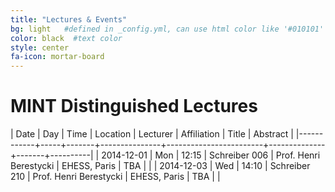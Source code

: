 ```yaml
---
title: "Lectures & Events"
bg: light   #defined in _config.yml, can use html color like '#010101'
color: black  #text color
style: center
fa-icon: mortar-board
---
```


# MINT Distinguished Lectures


| Date       | Day | Time  | Location      | Lecturer               | Affiliation  | Title | Abstract |
|------------+-----+-------+---------------+------------------------+--------------+-------+----------|
| 2014-12-01 | Mon | 12:15 | Schreiber 006 | Prof. Henri Berestycki | EHESS, Paris | TBA   |          |
| 2014-12-03 | Wed | 14:10 | Schreiber 210 | Prof. Henri Berestycki | EHESS, Paris | TBA   |          |
